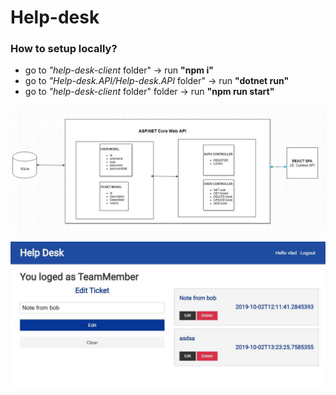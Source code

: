    # Help-desk

### How to setup locally?
- go to _"help-desk-client_ folder" -> run **"npm i"** 
- go to _"Help-desk.API/Help-desk.API_ folder" -> run **"dotnet run"** 
- go to _"help-desk-client_ folder" folder -> run **"npm run start"** 

![Schema](https://raw.githubusercontent.com/kyrylo-1/Help-desk/master/components.JPG)

![Snapshot](https://raw.githubusercontent.com/kyrylo-1/Help-desk/master/Capture.JPG)

